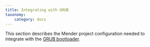 ```yaml
---
title: Integrating with GRUB
taxonomy:
    category: docs
---
```


This section describes the Mender project configuration needed to integrate with the [GRUB bootloader](https://www.gnu.org/software/grub/?target=_blank).

